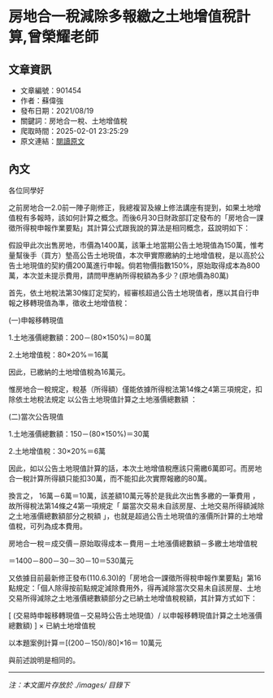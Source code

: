 # 房地合一稅減除多報繳之土地增值稅計算,曾榮耀老師

## 文章資訊
- 文章編號：901454
- 作者：蘇偉強
- 發布日期：2021/08/19
- 關鍵詞：房地合一稅、土地增值稅
- 爬取時間：2025-02-01 23:25:29
- 原文連結：[閱讀原文](https://real-estate.get.com.tw/Columns/detail.aspx?no=901454)

## 內文


各位同學好


之前房地合一2.0前一陣子剛修正，我總複習及線上修法講座有提到，如果土地增值稅有多報時，該如何計算之概念。而後6月30日財政部訂定發布的「房地合一課徵所得稅申報作業要點」其計算公式跟我說的算法是相同概念，茲說明如下：


假設甲此次出售房地，市價為1400萬，該筆土地當期公告土地現值為150萬，惟考量幫後手（買方）墊高公告土地現值，本次甲實際繳納的土地增值稅，是以高於公告土地現值的契約價200萬進行申報。倘若物價指數150%，原始取得成本為800萬，本次並未提示費用，請問甲應納所得稅額為多少？(原地價為80萬)


首先，依土地稅法第30條訂定契約，經審核超過公告土地現值者，應以其自行申報之移轉現值為準，徵收土地增值稅：


(一)申報移轉現值


1.土地漲價總數額：200－(80×150%)＝80萬


2.土地增值稅：80×20%＝16萬


因此，已繳納的土地增值稅為16萬元。


惟房地合一稅規定，稅基（所得額）僅能依據所得稅法第14條之4第三項規定，扣除依土地稅法規定
以公告土地現值計算之土地漲價總數額
：


(二)當次公告現值


1.土地漲價總數額：150－(80×150%)＝30萬


2.土地增值稅：30×20%＝6萬


因此，如以公告土地現值計算的話，本次土地增值稅應該只需繳6萬即可。而房地合一稅計算所得額只能扣30萬，而不能扣此次實際報繳的80萬。


換言之，
16萬－6萬＝10萬，該差額10萬元等於是我此次出售多繳的一筆費用
，故所得稅法第14條之4第一項規定「
屬當次交易未自該房屋、土地交易所得額減除之土地漲價總數額部分之稅額
」，也就是超過公告土地現值的漲價所計算的土地增值稅，可列為成本費用。


房地合一稅＝成交價－原始取得成本－費用－土地漲價總數額－多繳土地增值稅


＝1400－800－30－30－10＝530萬元


又依據目前最新修正發布(110.6.30)的「房地合一課徵所得稅申報作業要點」第16點規定：「個人除得按前點規定減除費用外，得再減除當次交易未自該房屋、土地交易所得減除之土地漲價總數額部分之已納土地增值稅稅額，其計算方式如下：


[ (交易時申報移轉現值－交易時公告土地現值）/ 以申報移轉現值計算之土地漲價總數額) ] × 已納土地增值稅


以本題案例計算＝[(200－150)/80]×16＝
10萬元


與前述說明是相同的。

---
*注：本文圖片存放於 ./images/ 目錄下*
